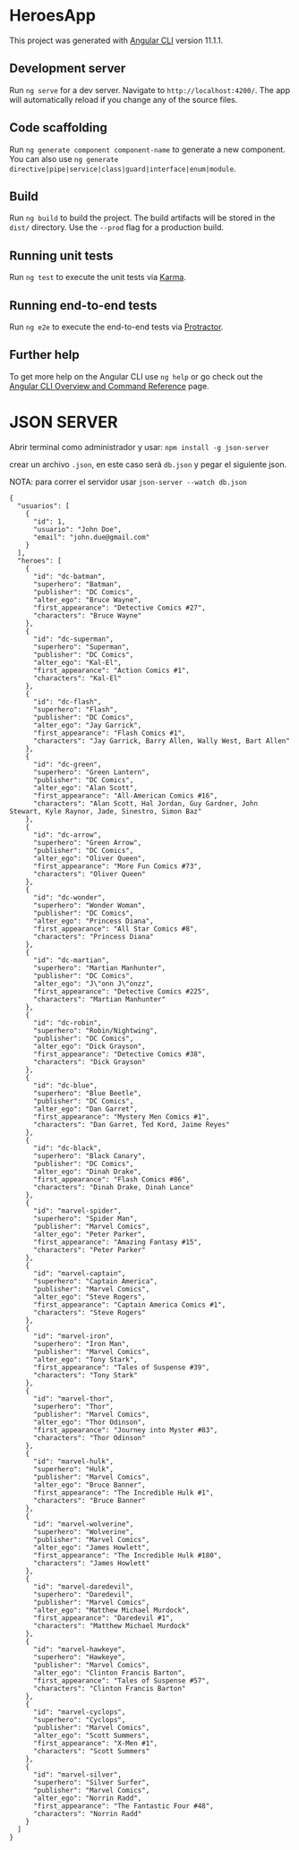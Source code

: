 # HeroesApp

This project was generated with [Angular CLI](https://github.com/angular/angular-cli) version 11.1.1.

## Development server

Run `ng serve` for a dev server. Navigate to `http://localhost:4200/`. The app will automatically reload if you change any of the source files.

## Code scaffolding

Run `ng generate component component-name` to generate a new component. You can also use `ng generate directive|pipe|service|class|guard|interface|enum|module`.

## Build

Run `ng build` to build the project. The build artifacts will be stored in the `dist/` directory. Use the `--prod` flag for a production build.

## Running unit tests

Run `ng test` to execute the unit tests via [Karma](https://karma-runner.github.io).

## Running end-to-end tests

Run `ng e2e` to execute the end-to-end tests via [Protractor](http://www.protractortest.org/).

## Further help

To get more help on the Angular CLI use `ng help` or go check out the [Angular CLI Overview and Command Reference](https://angular.io/cli) page.

# JSON SERVER

Abrir terminal como administrador y usar: 
```npm install -g json-server```

crear un archivo `.json`, en este caso será `db.json` y pegar el siguiente json.

NOTA: para correr el servidor usar `json-server --watch db.json`


```
{
  "usuarios": [
    {
      "id": 1,
      "usuario": "John Doe",
      "email": "john.due@gmail.com"
    }
  ],
  "heroes": [
    {
      "id": "dc-batman",
      "superhero": "Batman",
      "publisher": "DC Comics",
      "alter_ego": "Bruce Wayne",
      "first_appearance": "Detective Comics #27",
      "characters": "Bruce Wayne"
    },
    {
      "id": "dc-superman",
      "superhero": "Superman",
      "publisher": "DC Comics",
      "alter_ego": "Kal-El",
      "first_appearance": "Action Comics #1",
      "characters": "Kal-El"
    },
    {
      "id": "dc-flash",
      "superhero": "Flash",
      "publisher": "DC Comics",
      "alter_ego": "Jay Garrick",
      "first_appearance": "Flash Comics #1",
      "characters": "Jay Garrick, Barry Allen, Wally West, Bart Allen"
    },
    {
      "id": "dc-green",
      "superhero": "Green Lantern",
      "publisher": "DC Comics",
      "alter_ego": "Alan Scott",
      "first_appearance": "All-American Comics #16",
      "characters": "Alan Scott, Hal Jordan, Guy Gardner, John Stewart, Kyle Raynor, Jade, Sinestro, Simon Baz"
    },
    {
      "id": "dc-arrow",
      "superhero": "Green Arrow",
      "publisher": "DC Comics",
      "alter_ego": "Oliver Queen",
      "first_appearance": "More Fun Comics #73",
      "characters": "Oliver Queen"
    },
    {
      "id": "dc-wonder",
      "superhero": "Wonder Woman",
      "publisher": "DC Comics",
      "alter_ego": "Princess Diana",
      "first_appearance": "All Star Comics #8",
      "characters": "Princess Diana"
    },
    {
      "id": "dc-martian",
      "superhero": "Martian Manhunter",
      "publisher": "DC Comics",
      "alter_ego": "J\"onn J\"onzz",
      "first_appearance": "Detective Comics #225",
      "characters": "Martian Manhunter"
    },
    {
      "id": "dc-robin",
      "superhero": "Robin/Nightwing",
      "publisher": "DC Comics",
      "alter_ego": "Dick Grayson",
      "first_appearance": "Detective Comics #38",
      "characters": "Dick Grayson"
    },
    {
      "id": "dc-blue",
      "superhero": "Blue Beetle",
      "publisher": "DC Comics",
      "alter_ego": "Dan Garret",
      "first_appearance": "Mystery Men Comics #1",
      "characters": "Dan Garret, Ted Kord, Jaime Reyes"
    },
    {
      "id": "dc-black",
      "superhero": "Black Canary",
      "publisher": "DC Comics",
      "alter_ego": "Dinah Drake",
      "first_appearance": "Flash Comics #86",
      "characters": "Dinah Drake, Dinah Lance"
    },
    {
      "id": "marvel-spider",
      "superhero": "Spider Man",
      "publisher": "Marvel Comics",
      "alter_ego": "Peter Parker",
      "first_appearance": "Amazing Fantasy #15",
      "characters": "Peter Parker"
    },
    {
      "id": "marvel-captain",
      "superhero": "Captain America",
      "publisher": "Marvel Comics",
      "alter_ego": "Steve Rogers",
      "first_appearance": "Captain America Comics #1",
      "characters": "Steve Rogers"
    },
    {
      "id": "marvel-iron",
      "superhero": "Iron Man",
      "publisher": "Marvel Comics",
      "alter_ego": "Tony Stark",
      "first_appearance": "Tales of Suspense #39",
      "characters": "Tony Stark"
    },
    {
      "id": "marvel-thor",
      "superhero": "Thor",
      "publisher": "Marvel Comics",
      "alter_ego": "Thor Odinson",
      "first_appearance": "Journey into Myster #83",
      "characters": "Thor Odinson"
    },
    {
      "id": "marvel-hulk",
      "superhero": "Hulk",
      "publisher": "Marvel Comics",
      "alter_ego": "Bruce Banner",
      "first_appearance": "The Incredible Hulk #1",
      "characters": "Bruce Banner"
    },
    {
      "id": "marvel-wolverine",
      "superhero": "Wolverine",
      "publisher": "Marvel Comics",
      "alter_ego": "James Howlett",
      "first_appearance": "The Incredible Hulk #180",
      "characters": "James Howlett"
    },
    {
      "id": "marvel-daredevil",
      "superhero": "Daredevil",
      "publisher": "Marvel Comics",
      "alter_ego": "Matthew Michael Murdock",
      "first_appearance": "Daredevil #1",
      "characters": "Matthew Michael Murdock"
    },
    {
      "id": "marvel-hawkeye",
      "superhero": "Hawkeye",
      "publisher": "Marvel Comics",
      "alter_ego": "Clinton Francis Barton",
      "first_appearance": "Tales of Suspense #57",
      "characters": "Clinton Francis Barton"
    },
    {
      "id": "marvel-cyclops",
      "superhero": "Cyclops",
      "publisher": "Marvel Comics",
      "alter_ego": "Scott Summers",
      "first_appearance": "X-Men #1",
      "characters": "Scott Summers"
    },
    {
      "id": "marvel-silver",
      "superhero": "Silver Surfer",
      "publisher": "Marvel Comics",
      "alter_ego": "Norrin Radd",
      "first_appearance": "The Fantastic Four #48",
      "characters": "Norrin Radd"
    }
  ]
}
```

